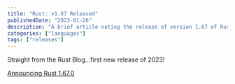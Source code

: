 ```yaml
---
title: "Rust: v1.67 Released"
publishedDate: "2023-01-26"
description: "A brief article noting the release of version 1.67 of Rust"
categories: ["languages"]
tags: ["releases"]
---
```


Straight from the Rust Blog...first new release of 2023!

[Announcing Rust 1.67.0](https://blog.rust-lang.org/2023/01/26/Rust-1.67.0.html)
